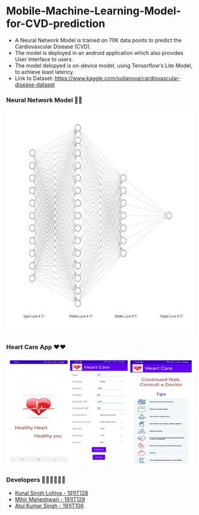 # Mobile-Machine-Learning-Model-for-CVD-prediction
* A Neural Network Model is trained on 70K data points to predict the Cardiovascular Disease (CVD).
* The model is deployed in an android application which also provides User Interface to users.
* The model delopyed is on-device model, using Tensorflow's Lite Model, to achieve least latency.
* Link to Dataset: https://www.kaggle.com/sulianova/cardiovascular-disease-dataset

### Neural Network Model 🧠🧠

<!-- ![Neural Network](https://github.com/Mihir3101/Mobile-Machine-Learning-Model-for-CVD-prediction/blob/main/Neural%20Network.jpg width="100"){:height="50%" width="50%"} -->

<img src="https://github.com/Mihir3101/Mobile-Machine-Learning-Model-for-CVD-prediction/blob/main/Neural%20Network.jpg" width="800" height="600" style="align: center;">


### Heart Care App ♥♥
<img src="https://github.com/Mihir3101/Mobile-Machine-Learning-Model-for-CVD-prediction/blob/main/app.jpg" >

### Developers 💙💙👨‍💻👨‍💻
- [Kunal Singh Lohiya - 191IT128](https://github.com/kunalsingh2000)
- [Mihir Maheshwari - 191IT129](https://github.com/Mihir3101)
- [Atul Kumar Singh - 191IT106](https://github.com/aksxy007)
